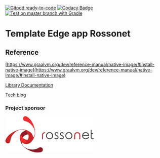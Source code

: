 [![Gitpod ready-to-code](https://img.shields.io/badge/Gitpod-ready--to--code-blue?logo=gitpod)](https://gitpod.io/#https://github.com/rossonet/TemplateEdgeAgentAr4k)
[![Codacy Badge](https://app.codacy.com/project/badge/Grade/1fe4b5ad3b92495ca581b02926af62a8)](https://www.codacy.com/gh/rossonet/TemplateEdgeAgentAr4k/dashboard?utm_source=github.com&amp;utm_medium=referral&amp;utm_content=rossonet/TemplateEdgeAgentAr4k&amp;utm_campaign=Badge_Grade)
[![Test on master branch with Gradle](https://github.com/rossonet/TemplateEdgeAgentAr4k/actions/workflows/test-on-master-with-gradle.yml/badge.svg)](https://github.com/rossonet/TemplateEdgeAgentAr4k/actions/workflows/test-on-master-with-gradle.yml)

# Template Edge app Rossonet

## Reference

[https://www.graalvm.org/dev/reference-manual/native-image/#install-native-image](https://www.graalvm.org/dev/reference-manual/native-image/#install-native-image)

[Library Documentation](https://www.rossonet.net/dati/edge-docs/doc-site/)

[Tech blog](https://app.rossonet.net/?page_id=13)

### Project sponsor 

[![Rossonet s.c.a r.l.](https://raw.githubusercontent.com/rossonet/images/main/artwork/rossonet-logo/png/rossonet-logo_280_115.png)](https://www.rossonet.net)



